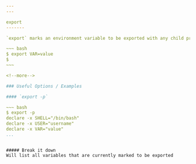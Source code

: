 ```yaml
---
---

export
-------

`export` marks an environment variable to be exported with any child process. Any child process will will inherit the variable along with any other marked variables

~~~ bash
$ export VAR=value
$
~~~

<!--more-->

### Useful Options / Examples

#### `export -p`

~~~ bash
$ export -p
declare -x SHELL="/bin/bash"
declare -x USER="username"
declare -x VAR="value"
...
```

~~~

##### Break it down
Will list all variables that are currently marked to be exported

